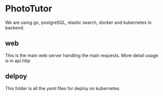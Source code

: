# PhotoTutor

We are using go, postgreSQL, elastic search, docker and kubernetes in backend.

## web

This is the main web server handling the main requests. More detail usage is in api.http

## delpoy

This folder is all the yaml files for deploy on kubernetes.
